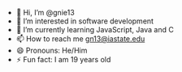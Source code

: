 - 👋 Hi, I’m @gnie13
- 👀 I’m interested in software development
- 🌱 I’m currently learning JavaScript, Java and C 
- 📫 How to reach me gn13@iastate.edu
- 😄 Pronouns: He/Him
- ⚡ Fun fact: I am 19 years old

<!---
gnie13/gnie13 is a ✨ special ✨ repository because its `README.md` (this file) appears on your GitHub profile.
You can click the Preview link to take a look at your changes.
--->
